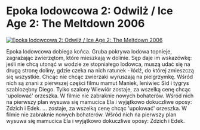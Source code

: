 Epoka lodowcowa 2: Odwilż / Ice Age 2: The Meltdown 2006 
=============
[![Epoka lodowcowa 2: Odwilż / Ice Age 2: The Meltdown 2006 ](http://vidos.pl/images/player.gif)](http://vidos.pl/epoka-lodowcowa-2-odwilz-ice-age-2-the-meltdown-2006)

 Epoka lodowcowa dobiega końca. Gruba pokrywa lodowa topnieje, zagrażając zwierzętom, które mieszkają w dolinie. Sęp daje im wskazówkę: jeśli nie chcą utonąć w wodzie ze stopniałego lodowca, muszą udać się na drugą stronę doliny, gdzie czeka na nich ratunek - łódź, do której zmieszczą się wszystkie. Chcąc nie chcąc zwierzaki wyruszają na pielgrzymkę. Wśród nich są znani z pierwszej części filmu mamut Maniek, leniwiec Sid i tygrys szablozębny Diego. Tylko szalony Wiewiór zostaje, za wszelką cenę chcąc 'upolować' orzeszka. W filmie nie zabraknie nowych bohaterów. Wśród nich na pierwszy plan wysuwa się mamucica Ela i wyjątkowo dokuczliwe oposy: Zdzich i Edek.  ... zostaje, za wszelką cenę chcąc 'upolować' orzeszka. W filmie nie zabraknie nowych bohaterów. Wśród nich na pierwszy plan wysuwa się mamucica Ela i wyjątkowo dokuczliwe oposy: Zdzich i Edek.

